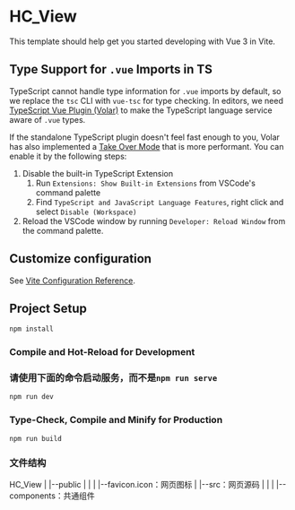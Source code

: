 # HC_View

This template should help get you started developing with Vue 3 in Vite.

## Type Support for `.vue` Imports in TS

TypeScript cannot handle type information for `.vue` imports by default, so we replace the `tsc` CLI with `vue-tsc` for type checking. In editors, we need [TypeScript Vue Plugin (Volar)](https://marketplace.visualstudio.com/items?itemName=Vue.vscode-typescript-vue-plugin) to make the TypeScript language service aware of `.vue` types.

If the standalone TypeScript plugin doesn't feel fast enough to you, Volar has also implemented a [Take Over Mode](https://github.com/johnsoncodehk/volar/discussions/471#discussioncomment-1361669) that is more performant. You can enable it by the following steps:

1. Disable the built-in TypeScript Extension
    1) Run `Extensions: Show Built-in Extensions` from VSCode's command palette
    2) Find `TypeScript and JavaScript Language Features`, right click and select `Disable (Workspace)`
2. Reload the VSCode window by running `Developer: Reload Window` from the command palette.

## Customize configuration

See [Vite Configuration Reference](https://vitejs.dev/config/).

## Project Setup

```sh
npm install
```

### Compile and Hot-Reload for Development
### **请使用下面的命令启动服务，而不是```npm run serve```**

```sh
npm run dev
```

### Type-Check, Compile and Minify for Production

```sh
npm run build
```

### 文件结构
HC_View
    |
    |--public
    |   |
    |   |--favicon.icon：网页图标
    |
    |--src：网页源码
    |   |
    |   |--components：共通组件


